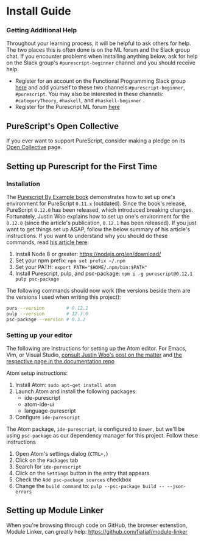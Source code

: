 # Install Guide

### Getting Additional Help

Throughout your learning process, it will be helpful to ask others for help. The two places this is often done is on the ML forum and the Slack group chat. If you encounter problems when installing anything below, ask for help on the Slack group's `#purescript-beginner` channel and you should receive help.

- Register for an account on the Functional Programming Slack group [here](https://fpchat-invite.herokuapp.com/) and add yourself to these two channels:`#purescript-beginner`, `#purescript`. You may also be interested in these channels: `#categoryTheory`, `#haskell`, and `#haskell-beginner` .
- Register for the Purescript ML forum [here](https://discourse.purescript.org/)

## PureScript's Open Collective

If you ever want to support PureScript, consider making a pledge on its [Open Collective](https://opencollective.com/purescript) page.

## Setting up Purescript for the First Time

### Installation

The [Purescript By Example book](https://leanpub.com/purescript/) demonstrates how to set up one's environment for PureScript `0.11.x` (outdated). Since the book's release, PureScript `0.12.0` has been released, which introduced breaking changes. Fortunately, Justin Woo explains how to set up one's environment for the `0.12.0` (since the article's publication, `0.12.1` has been released). If you just want to get things set up ASAP, follow the below summary of his article's instructions. If you want to understand why you should do these commands, read [his article here](https://qiita.com/kimagure/items/570e6f2bbce5b4724564):
1. Install Node 8 or greater: https://nodejs.org/en/download/
2. Set your npm prefix: `npm set prefix ~/.npm`
3. Set your PATH: `export PATH="$HOME/.npm/bin:$PATH"`
4. Install Purescript, pulp, and psc-package: `npm i -g purescript@0.12.1 pulp psc-package`

The following commands should now work (the versions beside them are the versions I used when writing this project):
```bash
purs --version        # 0.12.1
pulp --version        # 12.3.0
psc-package --version # 0.3.2
```
### Setting up your editor

The following are instructions for setting up the Atom editor. For Emacs, Vim, or Visual Studio, [consult Justin Woo's post on the matter](https://qiita.com/kimagure/items/570e6f2bbce5b4724564#install-some-editor-plugins) and [the respective page in the documentation repo](https://github.com/purescript/documentation/blob/master/ecosystem/Editor-and-tool-support.md#emacs)

Atom setup instructions:
1. Install Atom: `sudo apt-get install atom`
2. Launch Atom and install the following packages:
    - ide-purescript
    - atom-ide-ui
    - language-purescript
3. Configure `ide-purescript`

The Atom package, `ide-purescript`, is configured to `Bower`, but we'll be using `psc-package` as our dependency manager for this project. Follow these instructions
1. Open Atom's settings dialog (`CTRL+,`)
2. Click on the `Packages` tab
3. Search for `ide-purescript`
4. Click on the `Settings` button in the entry that appears
5. Check the `Add psc-package sources` checkbox
6. Change the `build command` to: `pulp --psc-package build -- --json-errors`

## Setting up Module Linker

When you're browsing through code on GitHub, the browser extenstion, Module Linker, can greatly help:
https://github.com/fiatjaf/module-linker
